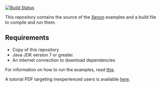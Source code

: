 [![Build Status](https://travis-ci.org/NLeSC/Xenon-examples.svg)](https://travis-ci.org/NLeSC/Xenon-examples)

This repository contains the source of the [Xenon](https://nlesc.github.io/Xenon) examples
and a build file to compile and run them.

Requirements
------------

* Copy of this repository
* Java JDK version 7 or greater.
* An internet connection to download dependencies

For information on how to run the examples, read [this](doc/running-the-examples.md).

A tutorial PDF targeting inexperienced users is available [here](https://github.com/NLeSC/Xenon-examples/raw/master/doc/tutorial/xenon-tutorial.pdf).
